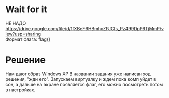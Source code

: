 # Wait for it

НЕ НАДО https://drive.google.com/file/d/1fXBeF6HBmhxZPJCfs_Pz499DpP6TjMmP/view?usp=sharing <br/>
Формат флага: flag{}

# Решение

Нам дают образ Windows XP
В названии задания уже написан ход решения, "жди его".
Запускаем виртуалку и ждем пока комп уйдет в сон, а дальше на экране появляется флаг, его можно посмотреть потом в настройках.
